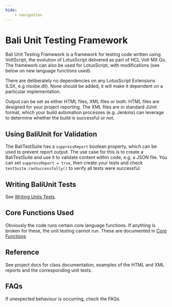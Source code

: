 ```yaml
---
hide:
    - navigation
---
```

# Bali Unit Testing Framework

Bali Unit Testing Framework is a framework for testing code written using VoltScript, the evolution of LotusScript delivered as part of HCL Volt MX Go. The framework can also be used for LotusScript, with modifications (see below on new language functions used).

There are deliberately no dependencies on any LotusScript Extensions (LSX, e.g nlsxbe.dll). None should be added, it will make it dependent on a particular implementation.

Output can be set as either HTML files, XML files or both. HTML files are designed for your project reporting. The XML files are in standard JUnit format, which your build automation processes (e.g. Jenkins) can leverage to determine whether the build is successful or not.

## Using BaliUnit for Validation

The BaliTestSuite has a `suppressReport` boolean property, which can be used to prevent report output. The use case for this is to create a BaliTestSuite and use it to validate content within code, e.g. a JSON file. You can set `suppressReport = true`, then create your tests and check `testSuite.ranSuccessfully()` to verify all tests were successful.

## Writing BaliUnit Tests

See [Writing Units Tests](Writing-Unit-Tests/index.md).

## Core Functions Used

Obviously the code runs certain core language functions. If anything is broken for these, the unit testing cannot run. These are documented in [Core Functions](CoreFunctions.md)

## Reference

See project docs for class documentation, examples of the HTML and XML reports and the corresponding unit tests.

## FAQs

If unexpected behaviour is occurring, check the FAQs.
